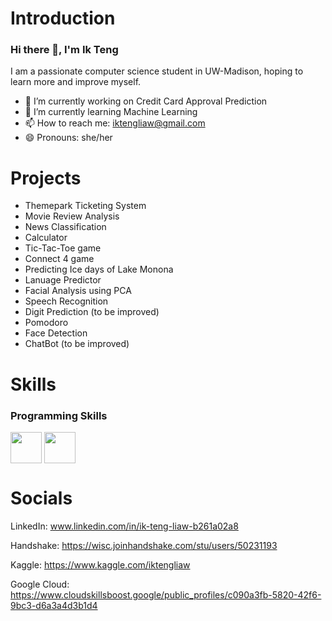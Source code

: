 # Introduction
### Hi there 👋, I'm Ik Teng
I am a passionate computer science student in UW-Madison, hoping to learn more and improve myself.

- 🔭 I’m currently working on Credit Card Approval Prediction
- 🌱 I’m currently learning Machine Learning
- 📫 How to reach me: iktengliaw@gmail.com
- 😄 Pronouns: she/her

<!--
- ⚡ Fun fact: ...
- 💬 Ask me about ...
- 👯 I’m looking to collaborate on ...
- 🤔 I’m looking for help with ...
-->

# Projects
- Themepark Ticketing System
- Movie Review Analysis
- News Classification
- Calculator
- Tic-Tac-Toe game
- Connect 4 game
- Predicting Ice days of Lake Monona
- Lanuage Predictor
- Facial Analysis using PCA
- Speech Recognition
- Digit Prediction (to be improved)
- Pomodoro
- Face Detection
- ChatBot (to be improved)


# Skills
### Programming Skills
<a href="URL_REDIRECT" target="blank"><img align="center" src="https://github.com/ikteng/ikteng/blob/main/java-original.svg" height="50" /></a> <a href="URL_REDIRECT" target="blank"><img align="center" src="https://github.com/ikteng/ikteng/blob/main/python-original.svg" height="50" /></a>

# Socials
LinkedIn: www.linkedin.com/in/ik-teng-liaw-b261a02a8

Handshake: https://wisc.joinhandshake.com/stu/users/50231193

Kaggle: https://www.kaggle.com/iktengliaw

Google Cloud: https://www.cloudskillsboost.google/public_profiles/c090a3fb-5820-42f6-9bc3-d6a3a4d3b1d4

